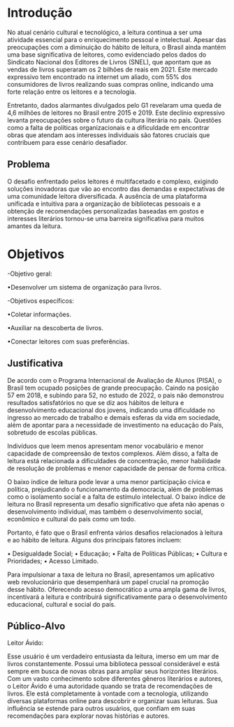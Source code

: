 # Introdução

No atual cenário cultural e tecnológico, a leitura continua a ser uma atividade essencial para o enriquecimento pessoal e intelectual. Apesar das preocupações com a diminuição do hábito de leitura, o Brasil ainda mantém uma base significativa de leitores, como evidenciado pelos dados do Sindicato Nacional dos Editores de Livros (SNEL), que apontam que as vendas de livros superaram os 2 bilhões de reais em 2021. Este mercado expressivo tem encontrado na internet um aliado, com 55% dos consumidores de livros realizando suas compras online, indicando uma forte relação entre os leitores e a tecnologia.

Entretanto, dados alarmantes divulgados pelo G1 revelaram uma queda de 4,6 milhões de leitores no Brasil entre 2015 e 2019. Este declínio expressivo levanta preocupações sobre o futuro da cultura literária no país. Questões como a falta de políticas organizacionais e a dificuldade em encontrar obras que atendam aos interesses individuais são fatores cruciais que contribuem para esse cenário desafiador.

## Problema

O desafio enfrentado pelos leitores é multifacetado e complexo, exigindo soluções inovadoras que vão ao encontro das demandas e expectativas de uma comunidade leitora diversificada. A ausência de uma plataforma unificada e intuitiva para a organização de bibliotecas pessoais e a obtenção de recomendações personalizadas baseadas em gostos e interesses literários tornou-se uma barreira significativa para muitos amantes da leitura.

#  Objetivos
-Objetivo geral:

•Desenvolver um sistema de organização para livros.

-Objetivos específicos:

•Coletar informações.

•Auxiliar na descoberta de livros.

•Conectar leitores com suas preferências.

## Justificativa

De acordo com o Programa Internacional de Avaliação de Alunos (PISA), o Brasil tem ocupado posições de grande preocupação. Caindo na posição 57 em 2018, e subindo para 52, no estudo de 2022, o pais não demonstrou resultados satisfatórios no que se diz aos hábitos de leitura e desenvolvimento educacional dos jovens, indicando uma dificuldade no ingresso ao mercado de trabalho e demais esferas da vida em sociedade, além de apontar para a necessidade de investimento na educação do País, sobretudo de escolas públicas.

Indivíduos que leem menos apresentam menor vocabulário e menor capacidade de compreensão de textos complexos. Além disso, a falta de leitura está relacionada a dificuldades de concentração, menor habilidade de resolução de problemas e menor capacidade de pensar de forma crítica.

O baixo índice de leitura pode levar a uma menor participação cívica e política, prejudicando o funcionamento da democracia, além de problemas como o isolamento social e a falta de estímulo intelectual. O baixo índice de leitura no Brasil representa um desafio significativo que afeta não apenas o desenvolvimento individual, mas também o desenvolvimento social, econômico e cultural do país como um todo. 

Portanto, é fato que o Brasil enfrenta vários desafios relacionados à leitura e ao hábito de leitura. Alguns dos principais fatores incluem: 

•	Desigualdade Social;
•	Educação;
•	Falta de Políticas Públicas;
•	Cultura e Prioridades;
•	Acesso Limitado.

Para impulsionar a taxa de leitura no Brasil, apresentamos um aplicativo web revolucionário que desempenhará um papel crucial na promoção desse hábito. Oferecendo acesso democrático a uma ampla gama de livros, incentivará a leitura e contribuirá significativamente para o desenvolvimento educacional, cultural e social do país.


## Público-Alvo

Leitor Ávido:

Esse usuário é um verdadeiro entusiasta da leitura, imerso em um mar de livros constantemente. Possui uma biblioteca pessoal considerável e está sempre em busca de novas obras para ampliar seus horizontes literários. Com um vasto conhecimento sobre diferentes gêneros literários e autores, o Leitor Ávido é uma autoridade quando se trata de recomendações de livros. Ele está completamente à vontade com a tecnologia, utilizando diversas plataformas online para descobrir e organizar suas leituras. Sua influência se estende para outros usuários, que confiam em suas recomendações para explorar novas histórias e autores.
